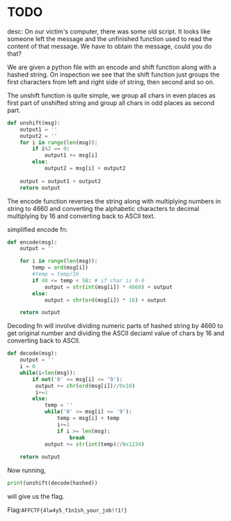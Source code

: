 # TODO

desc:
    On our victim's computer, there was some old script. It looks like someone left the message and the unfinished function used to read the content of that message.
    We have to obtain the message, could you do that?

We are given a python file with an encode and shift function along with a hashed string.
On inspection we see that the shift function just groups the first characters from left and right side of string, then second and so on.

The unshift function is quite simple, we group all chars in even places as first part of unshifted string and group all chars in odd places as second part.

```py
def unshift(msg):
    output1 = ''
    output2 = ''
    for i in range(len(msg)):
        if i%2 == 0:
            output1 += msg[i]
        else:
            output2 = msg[i] + output2
    
    output = output1 + output2 
    return output
```
The encode function reverses the string along with multiplying numbers in string to 4660 and converting the alphabetic characters to decimal multiplying by 16 and converting back to ASCII text.

simplified encode fn:
```py
def encode(msg):
    output = ''

    for i in range(len(msg)):
        temp = ord(msg[i])
        #temp = temp/16
        if 48 <= temp < 58: # if char is 0-9
            output = str(int(msg[i]) * 4660) + output
        else:
            output = chr(ord(msg[i]) * 16) + output

    return output
```

Decoding fn will involve dividing numeric parts of hashed string by 4660 to get original number and dividing the ASCII deciaml value of chars by 16 and converting back to ASCII.

```py
def decode(msg):
    output = ''
    i = 0
    while(i<len(msg)):
        if not('0' <= msg[i] <= '9'):
         output += chr(ord(msg[i])//0x10)
         i+=1
        else:
            temp = ''
            while('0' <= msg[i] <= '9'):
                temp = msg[i] + temp
                i+=1
                if i >= len(msg):
                    break
            output += str(int(temp)//0x1234)
         
    return output
```

Now running, 
```py
print(unshift(decode(hashed))
```
will give us the flag.

Flag:```AFFCTF{4lw4y5_f1n1sh_your_job!!1!}```
